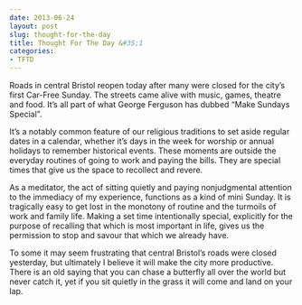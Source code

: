 ```yaml
---
date: 2013-06-24
layout: post
slug: thought-for-the-day
title: Thought For The Day &#35;1
categories:
- TFTD
---
```


Roads in central Bristol reopen today after many were closed for the city’s first Car-Free Sunday.  The streets came alive with music, games, theatre and food. It’s all part of what George Ferguson has dubbed “Make Sundays Special”.

It’s a notably common feature of our religious traditions to set aside regular dates in a calendar, whether it’s days in the week for worship or annual holidays to remember historical events. These moments are outside the everyday routines of going to work and paying the bills. They are special times that give us the space to recollect and revere.

As a meditator, the act of sitting quietly and paying nonjudgmental attention to the immediacy of my experience, functions as a kind of mini Sunday. It is tragically easy to get lost in the monotony of routine and the turmoils of work and family life. Making a set time intentionally special, explicitly for the purpose of recalling that which is most important in life, gives us the permission to stop and savour that which we already have.

To some it may seem frustrating that central Bristol’s roads were closed yesterday, but ultimately I believe it will make the city more productive. There is an old saying that you can chase a butterfly all over the world but never catch it, yet if you sit quietly in the grass it will come and land on your lap.


